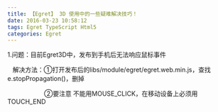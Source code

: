 ```yaml
---
title: 【Egret】 3D 使用中的一些疑难解决技巧！
date: 2016-03-23 10:58:12
tags: Egret TypeScript Html5
categories: Egret
---
```


<!--more-->


<p>1.问题：目前Egret3D中，发布到手机后无法响应鼠标事件</p>
<p>&nbsp;&nbsp; 解决方法：①打开发布后的libs/module/egret/egret.web.min.js，查找e.stopPropagation()，删掉</p>
<p>&nbsp;&nbsp;&nbsp;&nbsp;&nbsp;&nbsp;&nbsp;&nbsp;&nbsp;&nbsp;&nbsp;&nbsp;&nbsp;&nbsp;&nbsp;&nbsp;&nbsp;&nbsp;&nbsp;&nbsp;&nbsp;②要注意 不能用MOUSE_CLICK，在移动设备上必须用TOUCH_END<br>
<br>
<br>
</p>
